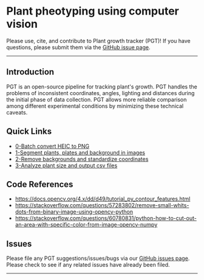 # Plant pheotyping using computer vision
Please use, cite, and contribute to Plant growth tracker (PGT)! If you have questions, please submit them via the [GitHub issue page](https://github.com/jiayinghsu/plant_growth_tracker/issues). 
***

## Introduction 
PGT is an open-source pipeline for tracking plant's growth. PGT handles the problems of inconsistent coordinates, angles, lighting and distances during the initial phase of data collection. PGT allows more reliable comparison among different experimental conditions by minimizing these technical caveats. 


## Quick Links

 - [0-Batch convert HEIC to PNG](https://github.com/jiayinghsu/plant_growth_tracker/blob/main/0-heic_to_png.py)
 - [1-Segment plants, plates and background in images](https://github.com/jiayinghsu/plant_growth_tracker/blob/main/1-segment_images.py)
 - [2-Remove backgrounds and standardize coordinates](https://github.com/jiayinghsu/plant_growth_tracker/blob/main/2-remove_bacgrounds_align_coordinates.py) 
 - [3-Analyze plant size and output csv files](https://github.com/jiayinghsu/plant_growth_tracker/blob/main/3-calculate_size.py)  
 
 ## Code References

 - https://docs.opencv.org/4.x/dd/d49/tutorial_py_contour_features.html
 - https://stackoverflow.com/questions/57283802/remove-small-whits-dots-from-binary-image-using-opencv-python
 - https://stackoverflow.com/questions/60780831/python-how-to-cut-out-an-area-with-specific-color-from-image-opencv-numpy

## Issues 

Please file any PGT suggestions/issues/bugs via our 
[GitHub issues page](https://github.com/jiayinghsu/plant_growth_tracker/issues). Please check to see if any related 
issues have already been filed.

***
